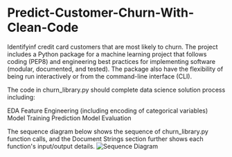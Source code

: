 # Predict-Customer-Churn-With-Clean-Code

Identifyinf credit card customers that are most likely to churn. The project includes a Python package for a machine learning project that follows coding (PEP8) and engineering best practices for implementing software (modular, documented, and tested). The package also have the flexibility of being run interactively or from the command-line interface (CLI).


The code in churn_library.py should complete data science solution process including:

EDA
Feature Engineering (including encoding of categorical variables)
Model Training
Prediction
Model Evaluation

The sequence diagram below shows the sequence of churn_library.py function calls, and the Document Strings section further shows each function's input/output details.
![Sequence Diagram](sequence_diagram.jpeg)